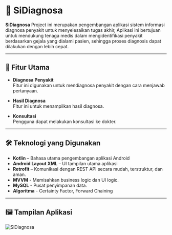 # 🧩 SiDiagnosa

**SiDiagnosa** Project ini merupakan pengembangan aplikasi sistem informasi diagnosa penyakit untuk menyelesaikan tugas akhir, Aplikasi ini bertujuan untuk mendukung tenaga medis dalam mengidentifikasi penyakit berdasarkan gejala yang dialami pasien, sehingga proses diagnosis dapat dilakukan dengan lebih cepat.

---

## 🚀 Fitur Utama

- **Diagnosa Penyakit**  
  Fitur ini digunakan untuk mendiagnosa penyakit dengan cara menjawab pertanyaan.

- **Hasil Diagnosa**  
  Fitur ini untuk menampilkan hasil diagnosa.

- **Konsultasi**  
  Pengguna dapat melakukan konsultasi ke dokter.

---

## 🛠️ Teknologi yang Digunakan

- **Kotlin** – Bahasa utama pengembangan aplikasi Android
- **Android Layout XML** – UI tampilan utama aplikasi
- **Retrofit** – Komunikasi dengan REST API secara mudah, terstruktur, dan aman.
- **MVVM** - Memisahkan business logic dan UI logic.
- **MySQL** - Pusat penyimpanan data.
- **Algoritma** - Certainty Factor, Forward Chaining

---

## 🖼️ Tampilan Aplikasi
![SiDiagnosa](https://github.com/user-attachments/assets/2c60c590-a380-45ad-931e-16d036754d0a)


